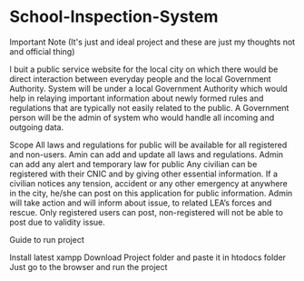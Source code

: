 # School-Inspection-System
Important Note
(It's just and ideal project and these are just my thoughts not and official thing) 

I buit a public service website for the local city on which there would be direct interaction between everyday people and the local Government Authority. System will be under a local Government Authority which would help in relaying important information about newly formed rules and regulations that are typically not easily related to the public. A Government person will be the admin of system who would handle all incoming and outgoing data.

Scope
All laws and regulations for public will be available for all registered and non-users.
Amin can add and update all laws and regulations.
Admin can add any alert and temporary law for public
Any civilian can be registered with their CNIC and by giving other essential information.
If a civilian notices any tension, accident or any other emergency at anywhere in the city, he/she can post on this application for public information.
 Admin will take action and will inform about issue, to related LEA’s forces and rescue.
Only registered users can post, non-registered will not be able to post due to validity issue. 

Guide to run project

Install latest xampp
Download Project folder and paste it in htodocs folder
Just go to the browser and run the project

